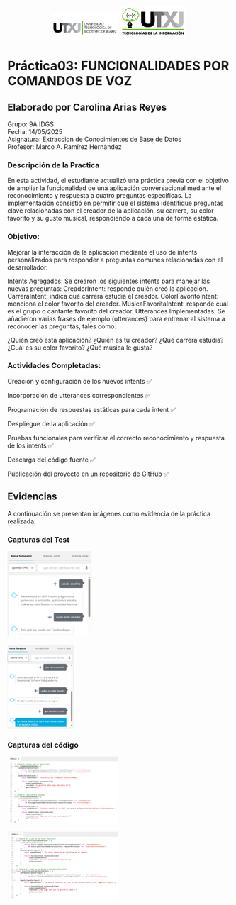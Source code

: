 <p align="center">
  <img src="Practica03/img/image.png" alt="Logo 1" width="150"/>
  <img src="Practica03/img/logo_ti.png" alt="Logo 2" width="150"/>
</p>

# Práctica03: FUNCIONALIDADES POR COMANDOS DE VOZ

## Elaborado por Carolina Arias Reyes
Grupo: 9A IDGS
<br>
Fecha: 14/05/2025
<br>
Asignatura: Extraccion de Conocimientos de Base de Datos
<br>
Profesor: Marco A. Ramírez Hernández

### Descripción de la Practica
En esta actividad, el estudiante actualizó una práctica previa con el objetivo de ampliar la funcionalidad de una aplicación conversacional mediante el reconocimiento y respuesta a cuatro preguntas específicas. La implementación consistió en permitir que el sistema identifique preguntas clave relacionadas con el creador de la aplicación, su carrera, su color favorito y su gusto musical, respondiendo a cada una de forma estática.

### Objetivo:
Mejorar la interacción de la aplicación mediante el uso de intents personalizados para responder a preguntas comunes relacionadas con el desarrollador.

Intents Agregados:
Se crearon los siguientes intents para manejar las nuevas preguntas:
CreadorIntent: responde quién creó la aplicación.
CarreraIntent: indica qué carrera estudia el creador.
ColorFavoritoIntent: menciona el color favorito del creador.
MusicaFavoritaIntent: responde cuál es el grupo o cantante favorito del creador.
Utterances Implementadas:
Se añadieron varias frases de ejemplo (utterances) para entrenar al sistema a reconocer las preguntas, tales como:

¿Quién creó esta aplicación?
¿Quién es tu creador?
¿Qué carrera estudia?
¿Cuál es su color favorito?
¿Qué música le gusta?

### Actividades Completadas:
Creación y configuración de los nuevos intents ✅

Incorporación de utterances correspondientes ✅

Programación de respuestas estáticas para cada intent ✅

Despliegue de la aplicación ✅

Pruebas funcionales para verificar el correcto reconocimiento y respuesta de los intents ✅

Descarga del código fuente ✅

Publicación del proyecto en un repositorio de GitHub ✅



## Evidencias

A continuación se presentan imágenes como evidencia de la práctica realizada:

### Capturas del Test
<img src="Practica03/imgevidencias/image1.png" alt="Logo 1" width="190"/>
<br><br>
<img src="Practica03/imgevidencias/image2.png" alt="Logo 1" width="150"/>

### Capturas del código
<img src="Practica03/imgevidencias/image3.png" alt="Logo 1" width="250" height="150"/>
<br> <br>
<img src="Practica03/imgevidencias/image4.png" alt="Logo 1" width="250" height="150"/>

<!-- Puedes agregar más secciones o imágenes según lo necesites -->
